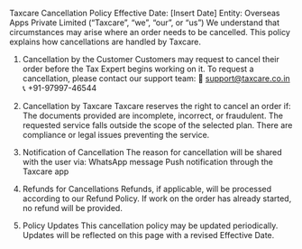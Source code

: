 Taxcare Cancellation Policy
Effective Date: [Insert Date]
Entity: Overseas Apps Private Limited (“Taxcare”, “we”, “our”, or “us”)
We understand that circumstances may arise where an order needs to be cancelled. This policy explains how cancellations are handled by Taxcare.

1. Cancellation by the Customer
Customers may request to cancel their order before the Tax Expert begins working on it.
To request a cancellation, please contact our support team:
📧 support@taxcare.co.in
📞 +91-97997-46544

2. Cancellation by Taxcare
Taxcare reserves the right to cancel an order if:
The documents provided are incomplete, incorrect, or fraudulent.
The requested service falls outside the scope of the selected plan.
There are compliance or legal issues preventing the service.

3. Notification of Cancellation
The reason for cancellation will be shared with the user via:
WhatsApp message
Push notification through the Taxcare app

4. Refunds for Cancellations
Refunds, if applicable, will be processed according to our Refund Policy.
If work on the order has already started, no refund will be provided.

5. Policy Updates
This cancellation policy may be updated periodically. Updates will be reflected on this page with a revised Effective Date.

